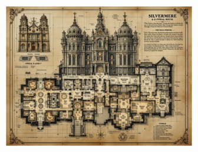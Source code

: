 ![Detailed architectural blueprint of Silvermere Palace and connected Opera House, showing multiple levels including hidden ritual chambers. Victorian-era architectural style with ornate details, secret passages, and supernatural elements. Include both public spaces (ballrooms, gardens) and hidden areas (ritual rooms, tunnels). Style: Elegant architectural drawings with occult annotations, featuring both social spaces and sinister secrets. Multiple floor plans with patrol routes and escape paths marked.](map_caption_1.jpeg)

